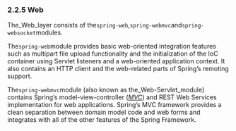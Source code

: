 ### 2.2.5 Web

The_Web_layer consists of the`spring-web`,`spring-webmvc`and`spring-websocket`modules.

The`spring-web`module provides basic web-oriented integration features such as multipart file upload functionality and the initialization of the IoC container using Servlet listeners and a web-oriented application context. It also contains an HTTP client and the web-related parts of Spring’s remoting support.

The`spring-webmvc`module \(also known as the_Web-Servlet_module\) contains Spring’s model-view-controller \([_MVC_](http://docs.spring.io/spring/docs/5.0.0.M4/spring-framework-reference/htmlsingle/#mvc-introduction)\) and REST Web Services implementation for web applications. Spring’s MVC framework provides a clean separation between domain model code and web forms and integrates with all of the other features of the Spring Framework.

